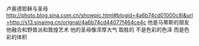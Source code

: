 卢奥德耶稣与圣母
http://photo.blog.sina.com.cn/showpic.html#blogid=4a6b74cd01000c8i&url=http://s13.sinaimg.cn/orignal/4a6b74cd44077f464ce4c
他是马蒂斯的朋友
他融合和野兽派和敦煌艺术
他的圣母像浑厚大气
取胜的
不是色彩的色泽
而是色彩的体积
